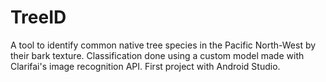# TreeID
A tool to identify common native tree species in the Pacific North-West by their bark texture. Classification done using a custom model made with Clarifai's image recognition API.
First project with Android Studio. 
